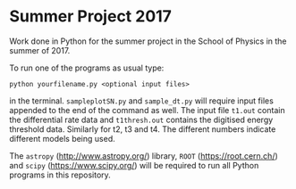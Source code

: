 # Summer Project 2017
Work done in Python for the summer project in the School of Physics in the summer of 2017.

To run one of the programs as usual type:

`python yourfilename.py <optional input files>`

in the terminal.  `sampleplotSN.py` and `sample_dt.py` will require input files appended to the end of the command as well.  The input file `t1.out` contain the differential rate data and `t1thresh.out` contains the digitised energy threshold data.  Similarly for t2, t3 and t4.  The different numbers indicate different models being used.

The `astropy` (http://www.astropy.org/) library, `ROOT` (https://root.cern.ch/) and `scipy` (https://www.scipy.org/) will be required to run all Python programs in this repository. 
